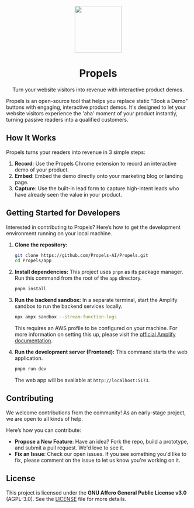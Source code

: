 <div align="center">
  <img src="https://raw.githubusercontent.com/Propels-AI/Propels/main/apps/extension/public/icon-dark-128.png" width="128" height="128">
  <h1>Propels</h1>
  <p>Turn your website visitors into revenue with interactive product demos.</p>
</div>

Propels is an open-source tool that helps you replace static "Book a Demo" buttons with engaging, interactive product demos. It's designed to let your website visitors experience the 'aha' moment of your product instantly, turning passive readers into a qualified customers.

## How It Works

Propels turns your readers into revenue in 3 simple steps:

1.  **Record**: Use the Propels Chrome extension to record an interactive demo of your product.
2.  **Embed**: Embed the demo directly onto your marketing blog or landing page.
3.  **Capture**: Use the built-in lead form to capture high-intent leads who have already seen the value in your product.

## Getting Started for Developers

Interested in contributing to Propels? Here’s how to get the development environment running on your local machine.

1.  **Clone the repository:**
    ```sh
    git clone https://github.com/Propels-AI/Propels.git
    cd Propels/app
    ```

2.  **Install dependencies:**
    This project uses `pnpm` as its package manager. Run this command from the root of the `app` directory.
    ```sh
    pnpm install
    ```

3.  **Run the backend sandbox:**
    In a separate terminal, start the Amplify sandbox to run the backend services locally.
    ```sh
    npx ampx sandbox --stream-function-logs
    ```
    This requires an AWS profile to be configured on your machine. For more information on setting this up, please visit the [official Amplify documentation](https://docs.amplify.aws/react/start/quickstart/#make-backend-updates).

4.  **Run the development server (Frontend):**
    This command starts the web application.
    ```sh
    pnpm run dev
    ```
    The web app will be available at `http://localhost:5173`.

## Contributing

We welcome contributions from the community! As an early-stage project, we are open to all kinds of help.

Here’s how you can contribute:
- **Propose a New Feature**: Have an idea? Fork the repo, build a prototype, and submit a pull request. We'd love to see it.
- **Fix an Issue**: Check our open issues. If you see something you'd like to fix, please comment on the issue to let us know you're working on it.

## License

This project is licensed under the **GNU Affero General Public License v3.0** (AGPL-3.0). See the [LICENSE](LICENSE) file for more details.
